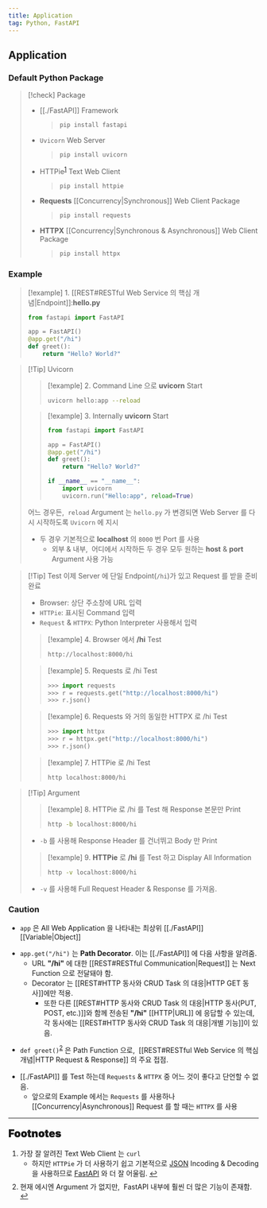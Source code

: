 ```yaml
---
title: Application
tag: Python, FastAPI
---
```


## Application

### Default Python Package

> [!check] Package
>
> - [[./FastAPI]] Framework
>   > ```zsh
>   > pip install fastapi
>   > ```
>
> <p style='margin-top: 0.5em; margin-bottom: 0.5em'></p>
>
> - `Uvicorn` Web Server
>   > ```zsh
>   > pip install uvicorn
>   > ```
>
> <p style='margin-top: 0.5em; margin-bottom: 0.5em'></p>
>
> - HTTPie<sup id="httpie-ref"><a href="#footnote-httpie">1</a></sup> Text Web Client
>   > ```zsh
>   > pip install httpie
>   > ```
>
> <p style='margin-top: 0.5em; margin-bottom: 0.5em'></p>
>
> - **Requests** [[Concurrency|Synchronous]] Web Client Package
>   > ```zsh
>   > pip install requests
>   > ```
>
> <p style='margin-top: 0.5em; margin-bottom: 0.5em'></p>
>
> - **HTTPX** [[Concurrency|Synchronous & Asynchronous]] Web Client Package
>   > ```zsh
>   > pip install httpx
>   > ```

### Example

> [!example] 1. [[REST#RESTful Web Service 의 핵심 개념|Endpoint]]:**hello.py**
>
> ```python
> from fastapi import FastAPI
>
> app = FastAPI()
> @app.get("/hi")
> def greet():
>     return "Hello? World?"
> ```

> [!Tip] Uvicorn
>
> > [!example] 2. Command Line 으로 **uvicorn** Start
> >
> > ```zsh
> > uvicorn hello:app --reload
> > ```
>
> > [!example] 3. Internally **uvicorn** Start
> >
> > ```python
> > from fastapi import FastAPI
> >
> > app = FastAPI()
> > @app.get("/hi")
> > def greet():
> >     return "Hello? World?"
> >
> > if __name__ == "__name__":
> >     import uvicorn
> >     uvicorn.run("Hello:app", reload=True)
> > ```
>
> 어느 경우든, &nbsp;`reload` Argument 는 `hello.py` 가 변경되면 Web Server 를 다시 시작하도록 `Uvicorn` 에 지시
>
> - 두 경우 기본적으로 **localhost** 의 `8000` 번 Port 를 사용
>   - 외부 & 내부, &nbsp;어디에서 시작하든 두 경우 모두 원하는 **host** & **port** Argument 사용 가능

> [!Tip] Test
> 이제 Server 에 단일 Endpoint(`/hi`)가 있고 Request 를 받을 준비 완료
>
> - Browser: 상단 주소창에 URL 입력
> - `HTTPie`: 표시된 Command 입력
> - `Request` & `HTTPX`: Python Interpreter 사용해서 입력
>
> > [!example] 4. Browser 에서 **/hi** Test
> >
> > ```zsh
> > http://localhost:8000/hi
> > ```
>
> > [!example] 5. Requests 로 /hi Test
> >
> > ```python
> > >>> import requests
> > >>> r = requests.get("http://localhost:8000/hi")
> > >>> r.json()
> > ```
>
> > [!example] 6. Requests 와 거의 동일한 HTTPX 로 /hi Test
> >
> > ```python
> > >>> import httpx
> > >>> r = httpx.get("http://localhost:8000/hi")
> > >>> r.json()
> > ```
>
> > [!example] 7. HTTPie 로 /hi Test
> >
> > ```zsh
> > http localhost:8000/hi
> > ```

> [!Tip] Argument
>
> > [!example] 8. HTTPie 로 /hi 를 Test 해 Response 본문만 Print
> >
> > ```zsh
> > http -b localhost:8000/hi
> > ```
>
> - `-b` 를 사용해 Response Header 를 건너뛰고 Body 만 Print
>
> > [!example] 9. **HTTPie** 로 **/hi** 를 Test 하고 Display All Information
> >
> > ```zsh
> > http -v localhost:8000/hi
> > ```
>
> - `-v` 를 사용해 Full Request Header & Response 를 가져옴.

### Caution

- `app` 은 All Web Application 을 나타내는 최상위 [[./FastAPI]] [[Variable|Object]]

<p style='margin-top: 0.5em; margin-bottom: 0.5em'></p>

- `app.get("/hi")` 는 **Path Decorator**. 이는 [[./FastAPI]] 에 다음 사항을 알려줌.
  - URL **"/hi"** 에 대한 [[REST#RESTful Communication|Request]] 는 Next Function 으로 전달돼야 함.
  - Decorator 는 [[REST#HTTP 동사와 CRUD Task 의 대응|HTTP GET 동사]]에만 적용.
    - 또한 다른 [[REST#HTTP 동사와 CRUD Task 의 대응|HTTP 동사(PUT, POST, etc.)]]와 함께 전송된 **"/hi"** [[HTTP|URL]] 에 응답할 수 있는데, 각 동사에는 [[REST#HTTP 동사와 CRUD Task 의 대응|개별 기능]]이 있음.

<p style='margin-top: 0.5em; margin-bottom: 0.5em'></p>

- `def greet()`<sup id="greet-ref"><a href="#footnote-greet">2</a></sup> 은 Path Function 으로, &nbsp;[[REST#RESTful Web Service 의 핵심 개념|HTTP Request & Response]] 의 주요 접점.

<p style='margin-top: 0.5em; margin-bottom: 0.5em'></p>

- [[./FastAPI]] 를 Test 하는데 `Requests` & `HTTPX` 중 어느 것이 좋다고 단언할 수 없음.
  - 앞으로의 Example 에서는 `Requests` 를 사용하나 [[Concurrency|Asynchronous]] Request 를 할 때는 `HTTPX` 를 사용

---

<span style="display: block; font-size: 1.5em; margin-top: 0.83em; margin-bottom: 0.83em; margin-left: 0; margin-right: 0; font-weight: 900; text-shadow: 0px 0px 0.5px #000">Footnotes</span>

<ol>
  <li id="footnote-httpie">가장 잘 알려진 Text Web Client 는 <code>curl</code>
    <ul>
      <li>하지만 <code>HTTPie</code> 가 더 사용하기 쉽고 기본적으로 <a href="JSON & API Data Type.md#JSON(JavaScript Object Notation)">JSON</a> Incoding & Decoding 을 사용하므로 <a href="FastAPI.md">FastAPI</a> 와 더 잘 어울림.
        <a href="#httpie-ref" title="Return">↩</a>
      </li>
    </ul>
  </li>
  <p style='margin-top: 0.5em; margin-bottom: 0.5em'></p>
  <li id="footnote-greet">현재 에시엔 Argument 가 없지만, &nbsp;FastAPI 내부에 훨씬 더 많은 기능이 존재함.
    <a href="#greet-ref" title="Return">↩</a>
  </li>
</ol>
